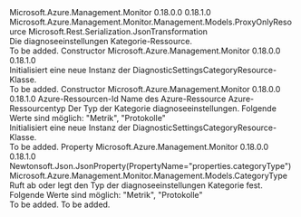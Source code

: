 <Type Name="DiagnosticSettingsCategoryResource" FullName="Microsoft.Azure.Management.Monitor.Management.Models.DiagnosticSettingsCategoryResource">
  <TypeSignature Language="C#" Value="public class DiagnosticSettingsCategoryResource : Microsoft.Azure.Management.Monitor.Management.Models.ProxyOnlyResource" />
  <TypeSignature Language="ILAsm" Value=".class public auto ansi beforefieldinit DiagnosticSettingsCategoryResource extends Microsoft.Azure.Management.Monitor.Management.Models.ProxyOnlyResource" />
  <TypeSignature Language="DocId" Value="T:Microsoft.Azure.Management.Monitor.Management.Models.DiagnosticSettingsCategoryResource" />
  <TypeSignature Language="VB.NET" Value="Public Class DiagnosticSettingsCategoryResource&#xA;Inherits ProxyOnlyResource" />
  <TypeSignature Language="F#" Value="type DiagnosticSettingsCategoryResource = class&#xA;    inherit ProxyOnlyResource" />
  <AssemblyInfo>
    <AssemblyName>Microsoft.Azure.Management.Monitor</AssemblyName>
    <AssemblyVersion>0.18.0.0</AssemblyVersion>
    <AssemblyVersion>0.18.1.0</AssemblyVersion>
  </AssemblyInfo>
  <Base>
    <BaseTypeName>Microsoft.Azure.Management.Monitor.Management.Models.ProxyOnlyResource</BaseTypeName>
  </Base>
  <Interfaces />
  <Attributes>
    <Attribute>
      <AttributeName>Microsoft.Rest.Serialization.JsonTransformation</AttributeName>
    </Attribute>
  </Attributes>
  <Docs>
    <summary>
            Die diagnoseeinstellungen Kategorie-Ressource.
            </summary>
    <remarks>To be added.</remarks>
  </Docs>
  <Members>
    <Member MemberName=".ctor">
      <MemberSignature Language="C#" Value="public DiagnosticSettingsCategoryResource ();" />
      <MemberSignature Language="ILAsm" Value=".method public hidebysig specialname rtspecialname instance void .ctor() cil managed" />
      <MemberSignature Language="DocId" Value="M:Microsoft.Azure.Management.Monitor.Management.Models.DiagnosticSettingsCategoryResource.#ctor" />
      <MemberSignature Language="VB.NET" Value="Public Sub New ()" />
      <MemberType>Constructor</MemberType>
      <AssemblyInfo>
        <AssemblyName>Microsoft.Azure.Management.Monitor</AssemblyName>
        <AssemblyVersion>0.18.0.0</AssemblyVersion>
        <AssemblyVersion>0.18.1.0</AssemblyVersion>
      </AssemblyInfo>
      <Parameters />
      <Docs>
        <summary>
            Initialisiert eine neue Instanz der DiagnosticSettingsCategoryResource-Klasse.
            </summary>
        <remarks>To be added.</remarks>
      </Docs>
    </Member>
    <Member MemberName=".ctor">
      <MemberSignature Language="C#" Value="public DiagnosticSettingsCategoryResource (string id = null, string name = null, string type = null, Microsoft.Azure.Management.Monitor.Management.Models.CategoryType categoryType = Microsoft.Azure.Management.Monitor.Management.Models.CategoryType.Metrics);" />
      <MemberSignature Language="ILAsm" Value=".method public hidebysig specialname rtspecialname instance void .ctor(string id, string name, string type, valuetype Microsoft.Azure.Management.Monitor.Management.Models.CategoryType categoryType) cil managed" />
      <MemberSignature Language="DocId" Value="M:Microsoft.Azure.Management.Monitor.Management.Models.DiagnosticSettingsCategoryResource.#ctor(System.String,System.String,System.String,Microsoft.Azure.Management.Monitor.Management.Models.CategoryType)" />
      <MemberSignature Language="F#" Value="new Microsoft.Azure.Management.Monitor.Management.Models.DiagnosticSettingsCategoryResource : string * string * string * Microsoft.Azure.Management.Monitor.Management.Models.CategoryType -&gt; Microsoft.Azure.Management.Monitor.Management.Models.DiagnosticSettingsCategoryResource" Usage="new Microsoft.Azure.Management.Monitor.Management.Models.DiagnosticSettingsCategoryResource (id, name, type, categoryType)" />
      <MemberType>Constructor</MemberType>
      <AssemblyInfo>
        <AssemblyName>Microsoft.Azure.Management.Monitor</AssemblyName>
        <AssemblyVersion>0.18.0.0</AssemblyVersion>
        <AssemblyVersion>0.18.1.0</AssemblyVersion>
      </AssemblyInfo>
      <Parameters>
        <Parameter Name="id" Type="System.String" />
        <Parameter Name="name" Type="System.String" />
        <Parameter Name="type" Type="System.String" />
        <Parameter Name="categoryType" Type="Microsoft.Azure.Management.Monitor.Management.Models.CategoryType" />
      </Parameters>
      <Docs>
        <param name="id">Azure-Ressourcen-Id</param>
        <param name="name">Name des Azure-Ressource</param>
        <param name="type">Azure-Ressourcentyp</param>
        <param name="categoryType">Der Typ der Kategorie diagnoseeinstellungen. Folgende Werte sind möglich: "Metrik", "Protokolle"</param>
        <summary>
            Initialisiert eine neue Instanz der DiagnosticSettingsCategoryResource-Klasse.
            </summary>
        <remarks>To be added.</remarks>
      </Docs>
    </Member>
    <Member MemberName="CategoryType">
      <MemberSignature Language="C#" Value="public Microsoft.Azure.Management.Monitor.Management.Models.CategoryType CategoryType { get; set; }" />
      <MemberSignature Language="ILAsm" Value=".property instance valuetype Microsoft.Azure.Management.Monitor.Management.Models.CategoryType CategoryType" />
      <MemberSignature Language="DocId" Value="P:Microsoft.Azure.Management.Monitor.Management.Models.DiagnosticSettingsCategoryResource.CategoryType" />
      <MemberSignature Language="VB.NET" Value="Public Property CategoryType As CategoryType" />
      <MemberSignature Language="F#" Value="member this.CategoryType : Microsoft.Azure.Management.Monitor.Management.Models.CategoryType with get, set" Usage="Microsoft.Azure.Management.Monitor.Management.Models.DiagnosticSettingsCategoryResource.CategoryType" />
      <MemberType>Property</MemberType>
      <AssemblyInfo>
        <AssemblyName>Microsoft.Azure.Management.Monitor</AssemblyName>
        <AssemblyVersion>0.18.0.0</AssemblyVersion>
        <AssemblyVersion>0.18.1.0</AssemblyVersion>
      </AssemblyInfo>
      <Attributes>
        <Attribute>
          <AttributeName>Newtonsoft.Json.JsonProperty(PropertyName="properties.categoryType")</AttributeName>
        </Attribute>
      </Attributes>
      <ReturnValue>
        <ReturnType>Microsoft.Azure.Management.Monitor.Management.Models.CategoryType</ReturnType>
      </ReturnValue>
      <Docs>
        <summary>
            Ruft ab oder legt den Typ der diagnoseeinstellungen Kategorie fest. Folgende Werte sind möglich: "Metrik", "Protokolle"
            </summary>
        <value>To be added.</value>
        <remarks>To be added.</remarks>
      </Docs>
    </Member>
  </Members>
</Type>